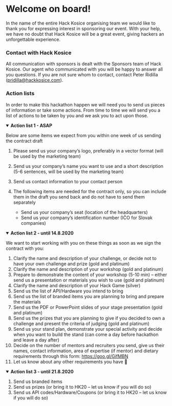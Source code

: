 # Welcome on board!

In the name of the entire Hack Kosice organising team we would like to thank you for expressing interest in sponsoring our event. With your help, we have no doubt that Hack Kosice will be a great event, giving hackers an unforgettable experience.

### Contact with Hack Kosice

All communication with sponsors is dealt with the Sponsors team of Hack Kosice. Our agent who communicated with you will be happy to answer all you questions. If you are not sure whom to contact, contact Peter Ridilla (<pridilla@hackkosice.com>).

### Action lists

In order to make this hackathon happen we will need you to send us pieces of information or take some actions. From time to time we will send you a list of actions to be taken by you and we ask you to act upon those.

<details open>
<summary><strong>Action list 1 - ASAP</strong></summary>
<p></p>

Below are some items we expect from you within one week of us sending the contract draft

1.  Please send us your company’s logo, preferably in a vector format (will be used by the marketing team)
2.  Send us your company’s name you want to use and a short description (5-6 sentences, will be used by the marketing team)
3.  Send us contact information to your contact person
4.  The following items are needed for the contract only, so you can include them in the draft you send back and do not have to send them separately

    * Send us your company’s seat (location of the headquarters)
    * Send us your company’s identification number (IČO for Slovak companies)
</details>

<details open>
<summary><strong>Action list 2 - until 14.8.2020</strong></summary>
<p></p>

We want to start working with you on these things as soon as we sign the contract with you:

1.  Clarify the name and description of your challenge, or decide not to have your own challenge and prize (gold and platinum)
2.  Clarify the name and description of your workshop (gold and platinum)
3.  Prepare to demonstrate the content of your workshop (5-10 min) – either send us a presentation or materials you wish to use (gold and platinum)
4.  Clarify the name and description of your Hack Game (silver)
5.  Send us the list of API/Hardware you intend to bring
6.  Send us the list of branded items you are planning to bring and prepare the materials
7.  Send us the PDF or PowerPoint slides of your stage presentation (gold and platinum)
8.  Send us the prizes that you are planning to give if you decided to own a challenge and present the criteria of judging (gold and platinum)
9.  Send us your stand plan, demonstrate your special activity and decide when you want to build the stand (can come a day before hackathon and leave a day after)
10.  Decide on the number of mentors and recruiters you send, give us their names, contact information, area of expertise (if mentor) and dietary requirements through this form: https://goo.gl/GifMBN
11.  Let us know about any other requirements you have 🙂
</details>

<details open>
<summary><strong>Action list 3 - until 21.8.2020</strong></summary>
<p></p>

1.  Send us branded items
2.  Send us prizes (or bring it to HK20 – let us know if you will do so)
3.  Send us API codes/Hardware/Coupons (or bring it to HK20 – let us know if you will do so)
</details>
